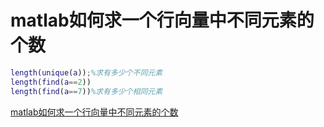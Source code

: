 # matlab如何求一个行向量中不同元素的个数

``` matlab
length(unique(a));%求有多少个不同元素
length(find(a==2))
length(find(a==7))%求有多少个相同元素
```

[matlab如何求一个行向量中不同元素的个数](http://www.ilovematlab.cn/thread-25076-1-1.html)